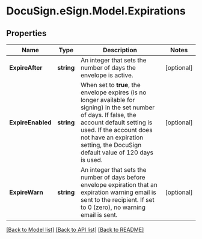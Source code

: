 # DocuSign.eSign.Model.Expirations
## Properties

Name | Type | Description | Notes
------------ | ------------- | ------------- | -------------
**ExpireAfter** | **string** | An integer that sets the number of days the envelope is active. | [optional] 
**ExpireEnabled** | **string** | When set to **true**, the envelope expires (is no longer available for signing) in the set number of days. If false, the account default setting is used. If the account does not have an expiration setting, the DocuSign default value of 120 days is used. | [optional] 
**ExpireWarn** | **string** | An integer that sets the number of days before envelope expiration that an expiration warning email is sent to the recipient. If set to 0 (zero), no warning email is sent. | [optional] 

[[Back to Model list]](../README.md#documentation-for-models) [[Back to API list]](../README.md#documentation-for-api-endpoints) [[Back to README]](../README.md)

